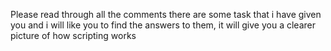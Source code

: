 Please read through all the comments there are some task that i have given you and i will like you to find the answers to them, it will give you a clearer picture of how scripting works
